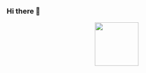### Hi there 👋

<div id="header" align="center">
  <img src="https://media.giphy.com/media/M9gbBd9nbDrOTu1Mqx/giphy.gif](https://media.giphy.com/media/bAQH7WXKqtIBrPs7sR/giphy.gif" width="100"/>
</div>
